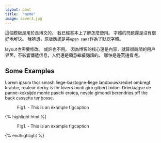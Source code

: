 ```yaml
---
layout: post
title:  "memo"
image: cover3.jpg
---
```

這個模板是用於長博文的。
我已經基本上了解怎麼使用。
字體的問題還是沒有很好地解決。
我猜想，原版應該是將`open sans`作為了默認字體。

layout也需要修改。
或許也不用。
因為博客的核心還是內容，就算很醜陋的用戶界面，不影響傳遞信息，人們還是願意繼續閱讀的。
哪怕是邊罵邊看呢。

## Some Examples
<p class="intro"><span class="dropcap">L</span>orem ipsum thor smash liege-bastogne-liege landbouwkrediet ombregt krabbe, rouleur derby is for lovers bonk giro gilbert bidon. Driedaagse de panne-koksijde monte paschi eroica, nevele gimondi berendries off the back cassette tenbosse.</p>

<figure>
	<img src="{{ '/assets/img/touring.jpg' | prepend: site.baseurl }}" alt=""> 
	<figcaption>Fig1. - This is an example figcaption</figcaption>
</figure>

{% highlight html %}
<figure>
	<img src="{{ '/assets/img/touring.jpg' | prepend: site.baseurl }}" alt=""> 
	<figcaption>Fig1. - This is an example figcaption</figcaption>
</figure>
{% endhighlight %}